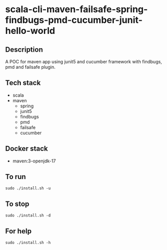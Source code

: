 # scala-cli-maven-failsafe-spring-findbugs-pmd-cucumber-junit-hello-world

## Description
A POC for maven app using junit5
and cucumber framework
 with findbugs,
pmd and failsafe plugin.

## Tech stack
- scala
- maven
	- spring
  - junit5
  - findbugs
  - pmd
  - failsafe
  - cucumber

## Docker stack
- maven:3-openjdk-17

## To run
`sudo ./install.sh -u`

## To stop
`sudo ./install.sh -d`

## For help
`sudo ./install.sh -h`
